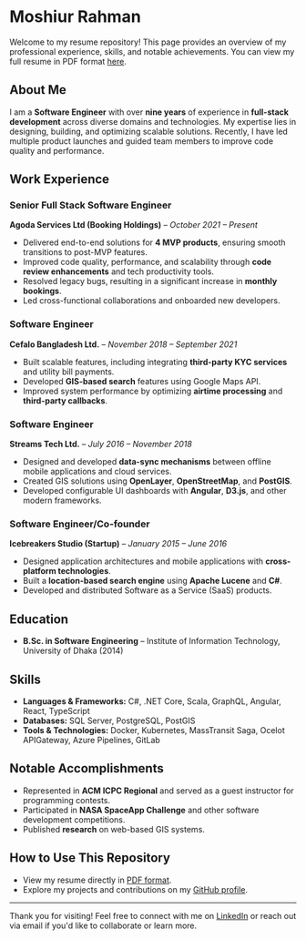 # Moshiur Rahman

Welcome to my resume repository! This page provides an overview of my professional experience, skills, and notable achievements. You can view my full resume in PDF format [here](Resume_MoshiurRahman_Single_Page.pdf).

## About Me

I am a **Software Engineer** with over **nine years** of experience in **full-stack development** across diverse domains and technologies. My expertise lies in designing, building, and optimizing scalable solutions. Recently, I have led multiple product launches and guided team members to improve code quality and performance.

## Work Experience

### Senior Full Stack Software Engineer

**Agoda Services Ltd (Booking Holdings)** – *October 2021 – Present*

- Delivered end-to-end solutions for **4 MVP products**, ensuring smooth transitions to post-MVP features.
- Improved code quality, performance, and scalability through **code review enhancements** and tech productivity tools.
- Resolved legacy bugs, resulting in a significant increase in **monthly bookings**.
- Led cross-functional collaborations and onboarded new developers.

### Software Engineer

**Cefalo Bangladesh Ltd.** – *November 2018 – September 2021*

- Built scalable features, including integrating **third-party KYC services** and utility bill payments.
- Developed **GIS-based search** features using Google Maps API.
- Improved system performance by optimizing **airtime processing** and **third-party callbacks**.

### Software Engineer

**Streams Tech Ltd.** – *July 2016 – November 2018*

- Designed and developed **data-sync mechanisms** between offline mobile applications and cloud services.
- Created GIS solutions using **OpenLayer**, **OpenStreetMap**, and **PostGIS**.
- Developed configurable UI dashboards with **Angular**, **D3.js**, and other modern frameworks.

### Software Engineer/Co-founder

**Icebreakers Studio (Startup)** – *January 2015 – June 2016*

- Designed application architectures and mobile applications with **cross-platform technologies**.
- Built a **location-based search engine** using **Apache Lucene** and **C#**.
- Developed and distributed Software as a Service (SaaS) products.

## Education

- **B.Sc. in Software Engineering** – Institute of Information Technology, University of Dhaka (2014)

## Skills

- **Languages & Frameworks:** C#, .NET Core, Scala, GraphQL, Angular, React, TypeScript
- **Databases:** SQL Server, PostgreSQL, PostGIS
- **Tools & Technologies:** Docker, Kubernetes, MassTransit Saga, Ocelot APIGateway, Azure Pipelines, GitLab

## Notable Accomplishments

- Represented in **ACM ICPC Regional** and served as a guest instructor for programming contests.
- Participated in **NASA SpaceApp Challenge** and other software development competitions.
- Published **research** on web-based GIS systems.

## How to Use This Repository

- View my resume directly in [PDF format](Resume_MoshiurRahman_Single_Page.pdf).
- Explore my projects and contributions on my [GitHub profile](https://github.com/DreamRunnerMoshi).

---

Thank you for visiting! Feel free to connect with me on [LinkedIn](https://www.linkedin.com/in/mosh2ii) or reach out via email if you'd like to collaborate or learn more.

